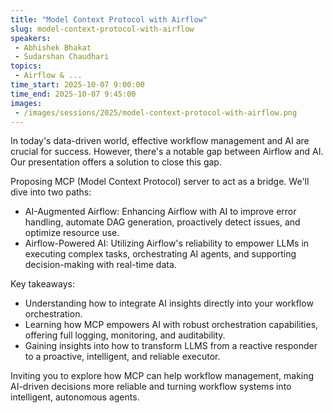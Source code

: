 ```yaml
---
title: "Model Context Protocol with Airflow"
slug: model-context-protocol-with-airflow
speakers:
 - Abhishek Bhakat
 - Sudarshan Chaudhari
topics:
 - Airflow & ...
time_start: 2025-10-07 9:00:00
time_end: 2025-10-07 9:45:00
images:
 - /images/sessions/2025/model-context-protocol-with-airflow.png
---
```


In today's data-driven world, effective workflow management and AI are crucial for success. However, there's a notable gap between Airflow and AI. Our presentation offers a solution to close this gap.

Proposing MCP (Model Context Protocol) server to act as a bridge. We'll dive into two paths: 

- AI-Augmented Airflow: Enhancing Airflow with AI to improve error handling, automate DAG generation, proactively detect issues, and optimize resource use.
- Airflow-Powered AI: Utilizing Airflow's reliability to empower LLMs in executing complex tasks, orchestrating AI agents, and supporting decision-making with real-time data.

Key takeaways:
- Understanding how to integrate AI insights directly into your workflow orchestration.
- Learning how MCP empowers AI with robust orchestration capabilities, offering full logging, monitoring, and auditability. 
- Gaining insights into how to transform LLMS from a reactive responder to a proactive, intelligent, and reliable executor.

Inviting you to explore how MCP can help workflow management, making AI-driven decisions more reliable and turning workflow systems into intelligent, autonomous agents.